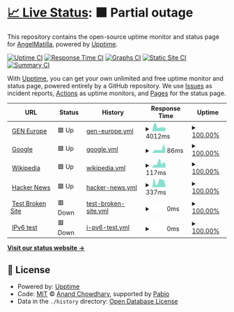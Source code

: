 # [📈 Live Status](https://demo.upptime.js.org): <!--live status--> **🟧 Partial outage**

This repository contains the open-source uptime monitor and status page for [AngelMatilla](https://demo.upptime.js.org), powered by [Upptime](https://github.com/upptime/upptime).

[![Uptime CI](https://github.com/AngelMatilla/upptime/workflows/Uptime%20CI/badge.svg)](https://github.com/AngelMatilla/upptime/actions?query=workflow%3A%22Uptime+CI%22)
[![Response Time CI](https://github.com/AngelMatilla/upptime/workflows/Response%20Time%20CI/badge.svg)](https://github.com/AngelMatilla/upptime/actions?query=workflow%3A%22Response+Time+CI%22)
[![Graphs CI](https://github.com/AngelMatilla/upptime/workflows/Graphs%20CI/badge.svg)](https://github.com/AngelMatilla/upptime/actions?query=workflow%3A%22Graphs+CI%22)
[![Static Site CI](https://github.com/AngelMatilla/upptime/workflows/Static%20Site%20CI/badge.svg)](https://github.com/AngelMatilla/upptime/actions?query=workflow%3A%22Static+Site+CI%22)
[![Summary CI](https://github.com/AngelMatilla/upptime/workflows/Summary%20CI/badge.svg)](https://github.com/AngelMatilla/upptime/actions?query=workflow%3A%22Summary+CI%22)

With [Upptime](https://upptime.js.org), you can get your own unlimited and free uptime monitor and status page, powered entirely by a GitHub repository. We use [Issues](https://github.com/AngelMatilla/upptime/issues) as incident reports, [Actions](https://github.com/AngelMatilla/upptime/actions) as uptime monitors, and [Pages](https://demo.upptime.js.org) for the status page.

<!--start: status pages-->
<!-- This summary is generated by Upptime (https://github.com/upptime/upptime) -->
<!-- Do not edit this manually, your changes will be overwritten -->
<!-- prettier-ignore -->
| URL | Status | History | Response Time | Uptime |
| --- | ------ | ------- | ------------- | ------ |
| <img alt="" src="https://icons.duckduckgo.com/ip3/gen-europe.org.ico" height="13"> [GEN Europe](https://gen-europe.org) | 🟩 Up | [gen-europe.yml](https://github.com/AngelMatilla/upptime/commits/HEAD/history/gen-europe.yml) | <details><summary><img alt="Response time graph" src="./graphs/gen-europe/response-time-week.png" height="20"> 4012ms</summary><br><a href="https://AngelMatilla.github.io/upptime/history/gen-europe"><img alt="Response time 4012" src="https://img.shields.io/endpoint?url=https%3A%2F%2Fraw.githubusercontent.com%2FAngelMatilla%2Fupptime%2FHEAD%2Fapi%2Fgen-europe%2Fresponse-time.json"></a><br><a href="https://AngelMatilla.github.io/upptime/history/gen-europe"><img alt="24-hour response time 4012" src="https://img.shields.io/endpoint?url=https%3A%2F%2Fraw.githubusercontent.com%2FAngelMatilla%2Fupptime%2FHEAD%2Fapi%2Fgen-europe%2Fresponse-time-day.json"></a><br><a href="https://AngelMatilla.github.io/upptime/history/gen-europe"><img alt="7-day response time 4012" src="https://img.shields.io/endpoint?url=https%3A%2F%2Fraw.githubusercontent.com%2FAngelMatilla%2Fupptime%2FHEAD%2Fapi%2Fgen-europe%2Fresponse-time-week.json"></a><br><a href="https://AngelMatilla.github.io/upptime/history/gen-europe"><img alt="30-day response time 4012" src="https://img.shields.io/endpoint?url=https%3A%2F%2Fraw.githubusercontent.com%2FAngelMatilla%2Fupptime%2FHEAD%2Fapi%2Fgen-europe%2Fresponse-time-month.json"></a><br><a href="https://AngelMatilla.github.io/upptime/history/gen-europe"><img alt="1-year response time 4012" src="https://img.shields.io/endpoint?url=https%3A%2F%2Fraw.githubusercontent.com%2FAngelMatilla%2Fupptime%2FHEAD%2Fapi%2Fgen-europe%2Fresponse-time-year.json"></a></details> | <details><summary><a href="https://AngelMatilla.github.io/upptime/history/gen-europe">100.00%</a></summary><a href="https://AngelMatilla.github.io/upptime/history/gen-europe"><img alt="All-time uptime 100.00%" src="https://img.shields.io/endpoint?url=https%3A%2F%2Fraw.githubusercontent.com%2FAngelMatilla%2Fupptime%2FHEAD%2Fapi%2Fgen-europe%2Fuptime.json"></a><br><a href="https://AngelMatilla.github.io/upptime/history/gen-europe"><img alt="24-hour uptime 100.00%" src="https://img.shields.io/endpoint?url=https%3A%2F%2Fraw.githubusercontent.com%2FAngelMatilla%2Fupptime%2FHEAD%2Fapi%2Fgen-europe%2Fuptime-day.json"></a><br><a href="https://AngelMatilla.github.io/upptime/history/gen-europe"><img alt="7-day uptime 100.00%" src="https://img.shields.io/endpoint?url=https%3A%2F%2Fraw.githubusercontent.com%2FAngelMatilla%2Fupptime%2FHEAD%2Fapi%2Fgen-europe%2Fuptime-week.json"></a><br><a href="https://AngelMatilla.github.io/upptime/history/gen-europe"><img alt="30-day uptime 100.00%" src="https://img.shields.io/endpoint?url=https%3A%2F%2Fraw.githubusercontent.com%2FAngelMatilla%2Fupptime%2FHEAD%2Fapi%2Fgen-europe%2Fuptime-month.json"></a><br><a href="https://AngelMatilla.github.io/upptime/history/gen-europe"><img alt="1-year uptime 100.00%" src="https://img.shields.io/endpoint?url=https%3A%2F%2Fraw.githubusercontent.com%2FAngelMatilla%2Fupptime%2FHEAD%2Fapi%2Fgen-europe%2Fuptime-year.json"></a></details>
| <img alt="" src="https://icons.duckduckgo.com/ip3/www.google.com.ico" height="13"> [Google](https://www.google.com) | 🟩 Up | [google.yml](https://github.com/AngelMatilla/upptime/commits/HEAD/history/google.yml) | <details><summary><img alt="Response time graph" src="./graphs/google/response-time-week.png" height="20"> 86ms</summary><br><a href="https://AngelMatilla.github.io/upptime/history/google"><img alt="Response time 86" src="https://img.shields.io/endpoint?url=https%3A%2F%2Fraw.githubusercontent.com%2FAngelMatilla%2Fupptime%2FHEAD%2Fapi%2Fgoogle%2Fresponse-time.json"></a><br><a href="https://AngelMatilla.github.io/upptime/history/google"><img alt="24-hour response time 86" src="https://img.shields.io/endpoint?url=https%3A%2F%2Fraw.githubusercontent.com%2FAngelMatilla%2Fupptime%2FHEAD%2Fapi%2Fgoogle%2Fresponse-time-day.json"></a><br><a href="https://AngelMatilla.github.io/upptime/history/google"><img alt="7-day response time 86" src="https://img.shields.io/endpoint?url=https%3A%2F%2Fraw.githubusercontent.com%2FAngelMatilla%2Fupptime%2FHEAD%2Fapi%2Fgoogle%2Fresponse-time-week.json"></a><br><a href="https://AngelMatilla.github.io/upptime/history/google"><img alt="30-day response time 86" src="https://img.shields.io/endpoint?url=https%3A%2F%2Fraw.githubusercontent.com%2FAngelMatilla%2Fupptime%2FHEAD%2Fapi%2Fgoogle%2Fresponse-time-month.json"></a><br><a href="https://AngelMatilla.github.io/upptime/history/google"><img alt="1-year response time 86" src="https://img.shields.io/endpoint?url=https%3A%2F%2Fraw.githubusercontent.com%2FAngelMatilla%2Fupptime%2FHEAD%2Fapi%2Fgoogle%2Fresponse-time-year.json"></a></details> | <details><summary><a href="https://AngelMatilla.github.io/upptime/history/google">100.00%</a></summary><a href="https://AngelMatilla.github.io/upptime/history/google"><img alt="All-time uptime 100.00%" src="https://img.shields.io/endpoint?url=https%3A%2F%2Fraw.githubusercontent.com%2FAngelMatilla%2Fupptime%2FHEAD%2Fapi%2Fgoogle%2Fuptime.json"></a><br><a href="https://AngelMatilla.github.io/upptime/history/google"><img alt="24-hour uptime 100.00%" src="https://img.shields.io/endpoint?url=https%3A%2F%2Fraw.githubusercontent.com%2FAngelMatilla%2Fupptime%2FHEAD%2Fapi%2Fgoogle%2Fuptime-day.json"></a><br><a href="https://AngelMatilla.github.io/upptime/history/google"><img alt="7-day uptime 100.00%" src="https://img.shields.io/endpoint?url=https%3A%2F%2Fraw.githubusercontent.com%2FAngelMatilla%2Fupptime%2FHEAD%2Fapi%2Fgoogle%2Fuptime-week.json"></a><br><a href="https://AngelMatilla.github.io/upptime/history/google"><img alt="30-day uptime 100.00%" src="https://img.shields.io/endpoint?url=https%3A%2F%2Fraw.githubusercontent.com%2FAngelMatilla%2Fupptime%2FHEAD%2Fapi%2Fgoogle%2Fuptime-month.json"></a><br><a href="https://AngelMatilla.github.io/upptime/history/google"><img alt="1-year uptime 100.00%" src="https://img.shields.io/endpoint?url=https%3A%2F%2Fraw.githubusercontent.com%2FAngelMatilla%2Fupptime%2FHEAD%2Fapi%2Fgoogle%2Fuptime-year.json"></a></details>
| <img alt="" src="https://icons.duckduckgo.com/ip3/en.wikipedia.org.ico" height="13"> [Wikipedia](https://en.wikipedia.org) | 🟩 Up | [wikipedia.yml](https://github.com/AngelMatilla/upptime/commits/HEAD/history/wikipedia.yml) | <details><summary><img alt="Response time graph" src="./graphs/wikipedia/response-time-week.png" height="20"> 117ms</summary><br><a href="https://AngelMatilla.github.io/upptime/history/wikipedia"><img alt="Response time 117" src="https://img.shields.io/endpoint?url=https%3A%2F%2Fraw.githubusercontent.com%2FAngelMatilla%2Fupptime%2FHEAD%2Fapi%2Fwikipedia%2Fresponse-time.json"></a><br><a href="https://AngelMatilla.github.io/upptime/history/wikipedia"><img alt="24-hour response time 117" src="https://img.shields.io/endpoint?url=https%3A%2F%2Fraw.githubusercontent.com%2FAngelMatilla%2Fupptime%2FHEAD%2Fapi%2Fwikipedia%2Fresponse-time-day.json"></a><br><a href="https://AngelMatilla.github.io/upptime/history/wikipedia"><img alt="7-day response time 117" src="https://img.shields.io/endpoint?url=https%3A%2F%2Fraw.githubusercontent.com%2FAngelMatilla%2Fupptime%2FHEAD%2Fapi%2Fwikipedia%2Fresponse-time-week.json"></a><br><a href="https://AngelMatilla.github.io/upptime/history/wikipedia"><img alt="30-day response time 117" src="https://img.shields.io/endpoint?url=https%3A%2F%2Fraw.githubusercontent.com%2FAngelMatilla%2Fupptime%2FHEAD%2Fapi%2Fwikipedia%2Fresponse-time-month.json"></a><br><a href="https://AngelMatilla.github.io/upptime/history/wikipedia"><img alt="1-year response time 117" src="https://img.shields.io/endpoint?url=https%3A%2F%2Fraw.githubusercontent.com%2FAngelMatilla%2Fupptime%2FHEAD%2Fapi%2Fwikipedia%2Fresponse-time-year.json"></a></details> | <details><summary><a href="https://AngelMatilla.github.io/upptime/history/wikipedia">100.00%</a></summary><a href="https://AngelMatilla.github.io/upptime/history/wikipedia"><img alt="All-time uptime 100.00%" src="https://img.shields.io/endpoint?url=https%3A%2F%2Fraw.githubusercontent.com%2FAngelMatilla%2Fupptime%2FHEAD%2Fapi%2Fwikipedia%2Fuptime.json"></a><br><a href="https://AngelMatilla.github.io/upptime/history/wikipedia"><img alt="24-hour uptime 100.00%" src="https://img.shields.io/endpoint?url=https%3A%2F%2Fraw.githubusercontent.com%2FAngelMatilla%2Fupptime%2FHEAD%2Fapi%2Fwikipedia%2Fuptime-day.json"></a><br><a href="https://AngelMatilla.github.io/upptime/history/wikipedia"><img alt="7-day uptime 100.00%" src="https://img.shields.io/endpoint?url=https%3A%2F%2Fraw.githubusercontent.com%2FAngelMatilla%2Fupptime%2FHEAD%2Fapi%2Fwikipedia%2Fuptime-week.json"></a><br><a href="https://AngelMatilla.github.io/upptime/history/wikipedia"><img alt="30-day uptime 100.00%" src="https://img.shields.io/endpoint?url=https%3A%2F%2Fraw.githubusercontent.com%2FAngelMatilla%2Fupptime%2FHEAD%2Fapi%2Fwikipedia%2Fuptime-month.json"></a><br><a href="https://AngelMatilla.github.io/upptime/history/wikipedia"><img alt="1-year uptime 100.00%" src="https://img.shields.io/endpoint?url=https%3A%2F%2Fraw.githubusercontent.com%2FAngelMatilla%2Fupptime%2FHEAD%2Fapi%2Fwikipedia%2Fuptime-year.json"></a></details>
| <img alt="" src="https://icons.duckduckgo.com/ip3/news.ycombinator.com.ico" height="13"> [Hacker News](https://news.ycombinator.com) | 🟩 Up | [hacker-news.yml](https://github.com/AngelMatilla/upptime/commits/HEAD/history/hacker-news.yml) | <details><summary><img alt="Response time graph" src="./graphs/hacker-news/response-time-week.png" height="20"> 337ms</summary><br><a href="https://AngelMatilla.github.io/upptime/history/hacker-news"><img alt="Response time 337" src="https://img.shields.io/endpoint?url=https%3A%2F%2Fraw.githubusercontent.com%2FAngelMatilla%2Fupptime%2FHEAD%2Fapi%2Fhacker-news%2Fresponse-time.json"></a><br><a href="https://AngelMatilla.github.io/upptime/history/hacker-news"><img alt="24-hour response time 337" src="https://img.shields.io/endpoint?url=https%3A%2F%2Fraw.githubusercontent.com%2FAngelMatilla%2Fupptime%2FHEAD%2Fapi%2Fhacker-news%2Fresponse-time-day.json"></a><br><a href="https://AngelMatilla.github.io/upptime/history/hacker-news"><img alt="7-day response time 337" src="https://img.shields.io/endpoint?url=https%3A%2F%2Fraw.githubusercontent.com%2FAngelMatilla%2Fupptime%2FHEAD%2Fapi%2Fhacker-news%2Fresponse-time-week.json"></a><br><a href="https://AngelMatilla.github.io/upptime/history/hacker-news"><img alt="30-day response time 337" src="https://img.shields.io/endpoint?url=https%3A%2F%2Fraw.githubusercontent.com%2FAngelMatilla%2Fupptime%2FHEAD%2Fapi%2Fhacker-news%2Fresponse-time-month.json"></a><br><a href="https://AngelMatilla.github.io/upptime/history/hacker-news"><img alt="1-year response time 337" src="https://img.shields.io/endpoint?url=https%3A%2F%2Fraw.githubusercontent.com%2FAngelMatilla%2Fupptime%2FHEAD%2Fapi%2Fhacker-news%2Fresponse-time-year.json"></a></details> | <details><summary><a href="https://AngelMatilla.github.io/upptime/history/hacker-news">100.00%</a></summary><a href="https://AngelMatilla.github.io/upptime/history/hacker-news"><img alt="All-time uptime 100.00%" src="https://img.shields.io/endpoint?url=https%3A%2F%2Fraw.githubusercontent.com%2FAngelMatilla%2Fupptime%2FHEAD%2Fapi%2Fhacker-news%2Fuptime.json"></a><br><a href="https://AngelMatilla.github.io/upptime/history/hacker-news"><img alt="24-hour uptime 100.00%" src="https://img.shields.io/endpoint?url=https%3A%2F%2Fraw.githubusercontent.com%2FAngelMatilla%2Fupptime%2FHEAD%2Fapi%2Fhacker-news%2Fuptime-day.json"></a><br><a href="https://AngelMatilla.github.io/upptime/history/hacker-news"><img alt="7-day uptime 100.00%" src="https://img.shields.io/endpoint?url=https%3A%2F%2Fraw.githubusercontent.com%2FAngelMatilla%2Fupptime%2FHEAD%2Fapi%2Fhacker-news%2Fuptime-week.json"></a><br><a href="https://AngelMatilla.github.io/upptime/history/hacker-news"><img alt="30-day uptime 100.00%" src="https://img.shields.io/endpoint?url=https%3A%2F%2Fraw.githubusercontent.com%2FAngelMatilla%2Fupptime%2FHEAD%2Fapi%2Fhacker-news%2Fuptime-month.json"></a><br><a href="https://AngelMatilla.github.io/upptime/history/hacker-news"><img alt="1-year uptime 100.00%" src="https://img.shields.io/endpoint?url=https%3A%2F%2Fraw.githubusercontent.com%2FAngelMatilla%2Fupptime%2FHEAD%2Fapi%2Fhacker-news%2Fuptime-year.json"></a></details>
| <img alt="" src="https://icons.duckduckgo.com/ip3/thissitedoesnotexist.koj.co.ico" height="13"> [Test Broken Site](https://thissitedoesnotexist.koj.co) | 🟥 Down | [test-broken-site.yml](https://github.com/AngelMatilla/upptime/commits/HEAD/history/test-broken-site.yml) | <details><summary><img alt="Response time graph" src="./graphs/test-broken-site/response-time-week.png" height="20"> 0ms</summary><br><a href="https://AngelMatilla.github.io/upptime/history/test-broken-site"><img alt="Response time 0" src="https://img.shields.io/endpoint?url=https%3A%2F%2Fraw.githubusercontent.com%2FAngelMatilla%2Fupptime%2FHEAD%2Fapi%2Ftest-broken-site%2Fresponse-time.json"></a><br><a href="https://AngelMatilla.github.io/upptime/history/test-broken-site"><img alt="24-hour response time 0" src="https://img.shields.io/endpoint?url=https%3A%2F%2Fraw.githubusercontent.com%2FAngelMatilla%2Fupptime%2FHEAD%2Fapi%2Ftest-broken-site%2Fresponse-time-day.json"></a><br><a href="https://AngelMatilla.github.io/upptime/history/test-broken-site"><img alt="7-day response time 0" src="https://img.shields.io/endpoint?url=https%3A%2F%2Fraw.githubusercontent.com%2FAngelMatilla%2Fupptime%2FHEAD%2Fapi%2Ftest-broken-site%2Fresponse-time-week.json"></a><br><a href="https://AngelMatilla.github.io/upptime/history/test-broken-site"><img alt="30-day response time 0" src="https://img.shields.io/endpoint?url=https%3A%2F%2Fraw.githubusercontent.com%2FAngelMatilla%2Fupptime%2FHEAD%2Fapi%2Ftest-broken-site%2Fresponse-time-month.json"></a><br><a href="https://AngelMatilla.github.io/upptime/history/test-broken-site"><img alt="1-year response time 0" src="https://img.shields.io/endpoint?url=https%3A%2F%2Fraw.githubusercontent.com%2FAngelMatilla%2Fupptime%2FHEAD%2Fapi%2Ftest-broken-site%2Fresponse-time-year.json"></a></details> | <details><summary><a href="https://AngelMatilla.github.io/upptime/history/test-broken-site">100.00%</a></summary><a href="https://AngelMatilla.github.io/upptime/history/test-broken-site"><img alt="All-time uptime 100.00%" src="https://img.shields.io/endpoint?url=https%3A%2F%2Fraw.githubusercontent.com%2FAngelMatilla%2Fupptime%2FHEAD%2Fapi%2Ftest-broken-site%2Fuptime.json"></a><br><a href="https://AngelMatilla.github.io/upptime/history/test-broken-site"><img alt="24-hour uptime 100.00%" src="https://img.shields.io/endpoint?url=https%3A%2F%2Fraw.githubusercontent.com%2FAngelMatilla%2Fupptime%2FHEAD%2Fapi%2Ftest-broken-site%2Fuptime-day.json"></a><br><a href="https://AngelMatilla.github.io/upptime/history/test-broken-site"><img alt="7-day uptime 100.00%" src="https://img.shields.io/endpoint?url=https%3A%2F%2Fraw.githubusercontent.com%2FAngelMatilla%2Fupptime%2FHEAD%2Fapi%2Ftest-broken-site%2Fuptime-week.json"></a><br><a href="https://AngelMatilla.github.io/upptime/history/test-broken-site"><img alt="30-day uptime 100.00%" src="https://img.shields.io/endpoint?url=https%3A%2F%2Fraw.githubusercontent.com%2FAngelMatilla%2Fupptime%2FHEAD%2Fapi%2Ftest-broken-site%2Fuptime-month.json"></a><br><a href="https://AngelMatilla.github.io/upptime/history/test-broken-site"><img alt="1-year uptime 100.00%" src="https://img.shields.io/endpoint?url=https%3A%2F%2Fraw.githubusercontent.com%2FAngelMatilla%2Fupptime%2FHEAD%2Fapi%2Ftest-broken-site%2Fuptime-year.json"></a></details>
| <img alt="" src="https://icons.duckduckgo.com/ip3/null.ico" height="13"> [IPv6 test](forwardemail.net) | 🟥 Down | [i-pv6-test.yml](https://github.com/AngelMatilla/upptime/commits/HEAD/history/i-pv6-test.yml) | <details><summary><img alt="Response time graph" src="./graphs/i-pv6-test/response-time-week.png" height="20"> 0ms</summary><br><a href="https://AngelMatilla.github.io/upptime/history/i-pv6-test"><img alt="Response time 0" src="https://img.shields.io/endpoint?url=https%3A%2F%2Fraw.githubusercontent.com%2FAngelMatilla%2Fupptime%2FHEAD%2Fapi%2Fi-pv6-test%2Fresponse-time.json"></a><br><a href="https://AngelMatilla.github.io/upptime/history/i-pv6-test"><img alt="24-hour response time 0" src="https://img.shields.io/endpoint?url=https%3A%2F%2Fraw.githubusercontent.com%2FAngelMatilla%2Fupptime%2FHEAD%2Fapi%2Fi-pv6-test%2Fresponse-time-day.json"></a><br><a href="https://AngelMatilla.github.io/upptime/history/i-pv6-test"><img alt="7-day response time 0" src="https://img.shields.io/endpoint?url=https%3A%2F%2Fraw.githubusercontent.com%2FAngelMatilla%2Fupptime%2FHEAD%2Fapi%2Fi-pv6-test%2Fresponse-time-week.json"></a><br><a href="https://AngelMatilla.github.io/upptime/history/i-pv6-test"><img alt="30-day response time 0" src="https://img.shields.io/endpoint?url=https%3A%2F%2Fraw.githubusercontent.com%2FAngelMatilla%2Fupptime%2FHEAD%2Fapi%2Fi-pv6-test%2Fresponse-time-month.json"></a><br><a href="https://AngelMatilla.github.io/upptime/history/i-pv6-test"><img alt="1-year response time 0" src="https://img.shields.io/endpoint?url=https%3A%2F%2Fraw.githubusercontent.com%2FAngelMatilla%2Fupptime%2FHEAD%2Fapi%2Fi-pv6-test%2Fresponse-time-year.json"></a></details> | <details><summary><a href="https://AngelMatilla.github.io/upptime/history/i-pv6-test">100.00%</a></summary><a href="https://AngelMatilla.github.io/upptime/history/i-pv6-test"><img alt="All-time uptime 100.00%" src="https://img.shields.io/endpoint?url=https%3A%2F%2Fraw.githubusercontent.com%2FAngelMatilla%2Fupptime%2FHEAD%2Fapi%2Fi-pv6-test%2Fuptime.json"></a><br><a href="https://AngelMatilla.github.io/upptime/history/i-pv6-test"><img alt="24-hour uptime 100.00%" src="https://img.shields.io/endpoint?url=https%3A%2F%2Fraw.githubusercontent.com%2FAngelMatilla%2Fupptime%2FHEAD%2Fapi%2Fi-pv6-test%2Fuptime-day.json"></a><br><a href="https://AngelMatilla.github.io/upptime/history/i-pv6-test"><img alt="7-day uptime 100.00%" src="https://img.shields.io/endpoint?url=https%3A%2F%2Fraw.githubusercontent.com%2FAngelMatilla%2Fupptime%2FHEAD%2Fapi%2Fi-pv6-test%2Fuptime-week.json"></a><br><a href="https://AngelMatilla.github.io/upptime/history/i-pv6-test"><img alt="30-day uptime 100.00%" src="https://img.shields.io/endpoint?url=https%3A%2F%2Fraw.githubusercontent.com%2FAngelMatilla%2Fupptime%2FHEAD%2Fapi%2Fi-pv6-test%2Fuptime-month.json"></a><br><a href="https://AngelMatilla.github.io/upptime/history/i-pv6-test"><img alt="1-year uptime 100.00%" src="https://img.shields.io/endpoint?url=https%3A%2F%2Fraw.githubusercontent.com%2FAngelMatilla%2Fupptime%2FHEAD%2Fapi%2Fi-pv6-test%2Fuptime-year.json"></a></details>

<!--end: status pages-->

[**Visit our status website →**](https://demo.upptime.js.org)

## 📄 License

- Powered by: [Upptime](https://github.com/upptime/upptime)
- Code: [MIT](./LICENSE) © [Anand Chowdhary](https://anandchowdhary.com), supported by [Pabio](https://pabio.com)
- Data in the `./history` directory: [Open Database License](https://opendatacommons.org/licenses/odbl/1-0/)
